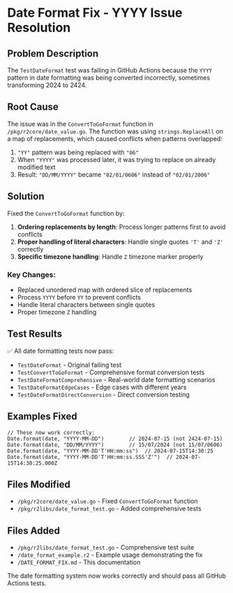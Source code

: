 # Date Format Fix - YYYY Issue Resolution

## Problem Description
The `TestDateFormat` test was failing in GitHub Actions because the `YYYY` pattern in date formatting was being converted incorrectly, sometimes transforming 2024 to 2424.

## Root Cause
The issue was in the `ConvertToGoFormat` function in `/pkg/r2core/date_value.go`. The function was using `strings.ReplaceAll` on a map of replacements, which caused conflicts when patterns overlapped:

1. `"YY"` pattern was being replaced with `"06"` 
2. When `"YYYY"` was processed later, it was trying to replace on already modified text
3. Result: `"DD/MM/YYYY"` became `"02/01/0606"` instead of `"02/01/2006"`

## Solution
Fixed the `ConvertToGoFormat` function by:

1. **Ordering replacements by length**: Process longer patterns first to avoid conflicts
2. **Proper handling of literal characters**: Handle single quotes `'T'` and `'Z'` correctly  
3. **Specific timezone handling**: Handle `Z` timezone marker properly

### Key Changes:
- Replaced unordered map with ordered slice of replacements
- Process `YYYY` before `YY` to prevent conflicts
- Handle literal characters between single quotes
- Proper timezone `Z` handling

## Test Results
✅ All date formatting tests now pass:
- `TestDateFormat` - Original failing test
- `TestConvertToGoFormat` - Comprehensive format conversion tests  
- `TestDateFormatComprehensive` - Real-world date formatting scenarios
- `TestDateFormatEdgeCases` - Edge cases with different years
- `TestDateFormatDirectConversion` - Direct conversion testing

## Examples Fixed
```r2
// These now work correctly:
Date.format(date, "YYYY-MM-DD")        // 2024-07-15 (not 2424-07-15)
Date.format(date, "DD/MM/YYYY")        // 15/07/2024 (not 15/07/0606)
Date.format(date, "YYYY-MM-DD'T'HH:mm:ss")  // 2024-07-15T14:30:25
Date.format(date, "YYYY-MM-DD'T'HH:mm:ss.SSS'Z'")  // 2024-07-15T14:30:25.000Z
```

## Files Modified
- `/pkg/r2core/date_value.go` - Fixed `ConvertToGoFormat` function
- `/pkg/r2libs/date_format_test.go` - Added comprehensive tests

## Files Added
- `/pkg/r2libs/date_format_test.go` - Comprehensive test suite
- `/date_format_example.r2` - Example usage demonstrating the fix
- `/DATE_FORMAT_FIX.md` - This documentation

The date formatting system now works correctly and should pass all GitHub Actions tests.